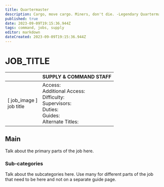 ```yaml
---
title: Quartermaster
description: Cargo, move cargo. Miners, don't die. -Legendary Quartermaster
published: true
date: 2023-09-09T19:15:36.944Z
tags: command, jobs, supply
editor: markdown
dateCreated: 2023-09-09T19:15:36.944Z
---
```


# JOB_TITLE

|                             | SUPPLY & COMMAND STAFF                                                                                   |
|-----------------------------|----------------------------------------------------------------------------------------------|
| \[ job_image ]<br>job title | Access:<br>Additional Access:<br>Difficulty:<br>Supervisors:<br>Duties:<br>Guides:<br>Alternate Titles: |

## Main 
Talk about the primary parts of the job here.


### Sub-categories
Talk about the subcategories here. Use many for different parts of the job that need to be here and not on a separate guide page.